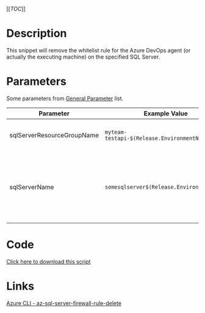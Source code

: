 [[_TOC_]]

# Description
This snippet will remove the whitelist rule for the Azure DevOps agent (or actually the executing machine) on the specified SQL Server.

# Parameters
Some parameters from [General Parameter](/Azure/Azure-CLI-Snippets) list.

| Parameter | Example Value | Description |
|--|--|--|
| sqlServerResourceGroupName | `myteam-testapi-$(Release.EnvironmentName)` | The name of the resource group the SQL server is in.|
| sqlServerName | `somesqlserver$(Release.EnvironmentName)` | The name for the SQL Server resource. It's recommended to use just alphanumerical characters without hyphens etc.|

# Code
[Click here to download this script](../../../../src/SQL-Server/Public-Access/Remove-agent-whitelists-from-SQL-Server.ps1)

# Links

[Azure CLI - az-sql-server-firewall-rule-delete](https://docs.microsoft.com/en-us/cli/azure/sql/server/firewall-rule?view=azure-cli-latest#az-sql-server-firewall-rule-delete)